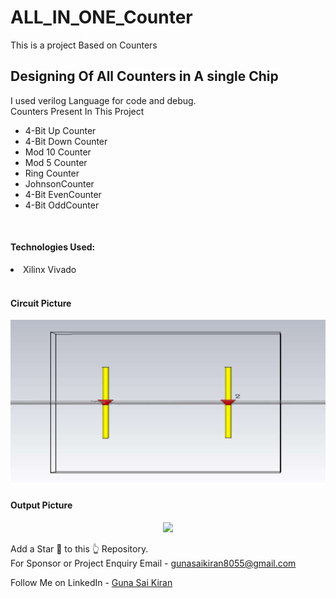 # ALL_IN_ONE_Counter

This is a  project Based on Counters<br>

<h2>Designing Of All Counters in A single Chip</h2>
I used verilog Language for code and debug.<br>
Counters Present In This Project
<ul>
<li>4-Bit Up Counter</li>
  <li>4-Bit Down Counter</li>
  <li>Mod 10 Counter</li>
  <li>Mod 5 Counter</li>
  <li>Ring Counter</li>
  <li>JohnsonCounter</li>
  <li>4-Bit EvenCounter</li>
  <li>4-Bit OddCounter</li>
</ul><br>



<h4>Technologies Used:</h4>
<li>Xilinx Vivado</li><br>



<h4>Circuit Picture</h4>
<p align="center">
  <img src="https://github.com/Gunasaikiran/Antenna/blob/main/cst.png" >
</p>

<h4>Output Picture</h4>
<p align="center">
  <img src="[https://github.com/Gunasaikiran/Antenna/blob/main/Fabricated.png](https://github.com/Gunasaikiran/ALL_IN_ONE_Counter/blob/main/Pictures/Circuit%20output.png)" >
</p>

Add a Star 🌟 to this 👆 Repository.<br>
For Sponsor or Project Enquiry
Email - gunasaikiran8055@gmail.com

Follow Me on
LinkedIn - <a href="https://www.linkedin.com/in/guna-sai-kiran-b526a2220/">Guna Sai Kiran</a>
